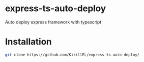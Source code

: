 # express-ts-auto-deploy
Auto deploy express framework with typescript

# Installation

```bash
git clone https://github.com/KirillEL/express-ts-auto-deploy/
```

